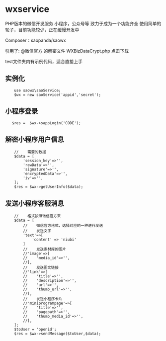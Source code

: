 # wxservice
PHP版本的微信开发服务 小程序，公众号等
致力于成为一个功能齐全 使用简单的轮子，目前功能较少，正在缓慢开发中

Composer：<a href="https://packagist.org/packages/saopanda/saowx" style=" text-decoration-line: none;font-size: 14px; white-space: normal;">saopanda/saowx</a>

引用了:
@微信官方 的解密文件 WXBizDataCrypt.php <a href="http://undefined" style=" text-decoration-line: none;font-size: 14px; white-space: normal;">点击下载</a>

test文件夹内有示例代码，适合直接上手

## 实例化
```
    use saowx\saoService;
    $wx = new saoService('appid','secret');
```
## 小程序登录
```
   $res =  $wx->sappLogin('CODE');
```
## 解密小程序用户信息
```
    //    需要的数据
    $data = [
        'session_key'=>'',
        'rawData'=>'',
        'signature'=>'',
        'encryptedData'=>'',
        'iv'=>'',
    ];
    $res = $wx->getUserInfo($data);
```
## 发送小程序客服消息
```
    //    格式按照微信官方来
    $data = [
        //    微信官方格式，选择对应的一种进行发送
        //    发送文字
        'text'=>[
            'content' => 'niubi'
        ]
        //    发送素材库的图片
        //'image'=>[
        //    'media_id'=>'',
        //],
        //    发送图文链接
        //'link'=>[
        //    'title'=>'',
        //    'description'=>'',
        //    'url'=>'',
        //    'thumb_url'=>'',
        //],
        //    发送小程序卡片
        //'miniprogrampage'=>[
        //    'title'=>'',
        //    'pagepath'=>'',
        //    'thumb_media_id'=>'',
        //],
    ];
    $toUser = 'openid';
    $res = $wx->sendMessage($toUser,$data);

```

